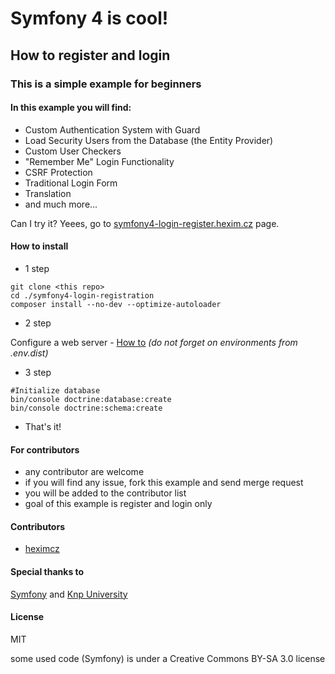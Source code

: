 # Symfony 4 is cool!
## How to register and login
### This is a simple example for beginners
#### In this example you will find:

- Custom Authentication System with Guard
- Load Security Users from the Database (the Entity Provider)
- Custom User Checkers
- "Remember Me" Login Functionality
- CSRF Protection
- Traditional Login Form
- Translation
- and much more...

Can I try it? Yeees, go to [symfony4-login-register.hexim.cz](https://symfony4-login-register.hexim.cz) page.

#### How to install
- 1 step
```
git clone <this repo>
cd ./symfony4-login-registration
composer install --no-dev --optimize-autoloader
```

- 2 step

Configure a web server - [How to](https://symfony.com/doc/current/setup/web_server_configuration.html)
*(do not forget on environments from .env.dist)*

- 3 step
```
#Initialize database
bin/console doctrine:database:create
bin/console doctrine:schema:create
```

- That's it!

#### For contributors
- any contributor are welcome
- if you will find any issue, fork this example and send merge request
- you will be added to the contributor list
- goal of this example is register and login only

#### Contributors
- [heximcz](https://github.com/heximcz)

#### Special thanks to
[Symfony](https://symfony.com/) and [Knp University](https://knpuniversity.com/)

#### License
MIT

some used code (Symfony) is under a Creative Commons BY-SA 3.0 license
